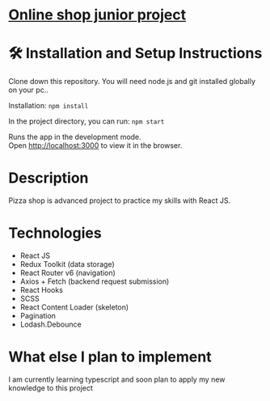 # [Online shop junior project]( https://jokk3r.github.io/World-Pizza/)

# 🛠 Installation and Setup Instructions

Clone down this repository. You will need node.js and git installed globally on your pc..

Installation: `npm install`

In the project directory, you can run: `npm start`

Runs the app in the development mode.\
Open [http://localhost:3000](http://localhost:3000) to view it in the browser.

# Description
Pizza shop is advanced project to practice my skills with React JS. 

# Technologies 
- React JS 
- Redux Toolkit (data storage)
- React Router v6 (navigation)
- Axios + Fetch (backend request submission)
- React Hooks
- SCSS 
- React Content Loader (skeleton)
- Pagination 
- Lodash.Debounce

# What else I plan to implement
I am currently learning typescript and soon plan to apply my new knowledge to this project
